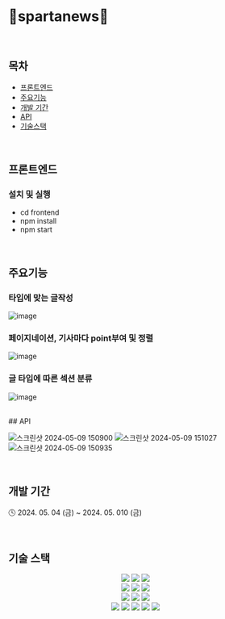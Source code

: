 # 📰spartanews📰

<br>

## 목차
- [프론트엔드](#프론트엔드)
- [주요기능](#주요기능)
- [개발 기간](#개발-기간)
- [API](#API)
- [기술스택](#기술-스택)

<br>

## 프론트엔드
### 설치 및 실행
* cd frontend
* npm install
* npm start

<br>

## 주요기능
### 타입에 맞는 글작성
![image](https://github.com/lsi3131/spartanews/assets/75594057/4c445cc4-c69a-45da-9e34-23bf479250dd)


### 페이지네이션, 기사마다 point부여 및 정렬
![image](https://github.com/lsi3131/spartanews/assets/75594057/1a78c2cb-1545-4e25-8c67-6cc1fc2bfd15)


### 글 타입에 따른 섹션 분류
![image](https://github.com/lsi3131/spartanews/assets/75594057/0d3301eb-604f-4467-b323-33d33be42b7f)




<br>
## API

![스크린샷 2024-05-09 150900](https://github.com/lsi3131/spartanews/assets/75594057/8ecb35b0-9f7e-4882-9b5d-c3041334aa34)
![스크린샷 2024-05-09 151027](https://github.com/lsi3131/spartanews/assets/75594057/f94412fb-f294-4883-ac91-548550655770)
![스크린샷 2024-05-09 150935](https://github.com/lsi3131/spartanews/assets/75594057/54dea6a3-7bd2-45aa-897c-69d88ba4f518)

<br>

## 개발 기간
🕓 2024. 05. 04 (금) ~ 2024. 05. 010 (금)

<br>

## 기술 스택
<div align="center">
<img src="https://img.shields.io/badge/python-3776AB?style=for-the-badge&logo=python&logoColor=white">
<img src="https://img.shields.io/badge/diagrams-F08705?style=for-the-badge&logo=diagrams.net&logoColor=white">
<img src="https://img.shields.io/badge/html5-E34F26?style=for-the-badge&logo=html5&logoColor=white">
<br>
<img src="https://img.shields.io/badge/css-1572B6?style=for-the-badge&logo=css3&logoColor=white">
<img src="https://img.shields.io/badge/javascript-F7DF1E?style=for-the-badge&logo=javascript&logoColor=black">
<img src="https://img.shields.io/badge/bootstrap-7952B3?style=for-the-badge&logo=bootstrap&logoColor=white">
<br>
<img src="https://img.shields.io/badge/git-F05032?style=for-the-badge&logo=git&logoColor=white">
<img src="https://img.shields.io/badge/github-181717?style=for-the-badge&logo=github&logoColor=white">
<img src="https://img.shields.io/badge/Slack-4A154B?style=for-the-badge&logo=Slack&logoColor=white">
<br>
<img src="https://img.shields.io/badge/notion-000000?style=for-the-badge&logo=notion&logoColor=white">
<img src="https://img.shields.io/badge/figma-F24E1E?style=for-the-badge&logo=figma&logoColor=white">
<img src="https://img.shields.io/badge/django-092E20?style=for-the-badge&logo=figma&logoColor=white">
<img src="https://img.shields.io/badge/react-61DAFB?style=for-the-badge&logo=figma&logoColor=white">
<img src="https://img.shields.io/badge/node.js-5FA04E?style=for-the-badge&logo=figma&logoColor=white">
</div>
